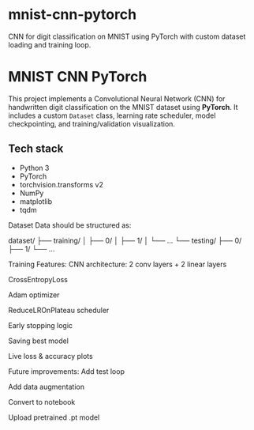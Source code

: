 # mnist-cnn-pytorch
CNN for digit classification on MNIST using PyTorch with custom dataset loading and training loop.

# MNIST CNN PyTorch 

This project implements a Convolutional Neural Network (CNN) for handwritten digit classification on the MNIST dataset using **PyTorch**. It includes a custom `Dataset` class, learning rate scheduler, model checkpointing, and training/validation visualization.

##  Tech stack
- Python 3
- PyTorch
- torchvision.transforms v2
- NumPy
- matplotlib
- tqdm

Dataset
Data should be structured as:

dataset/
├── training/
│ ├── 0/
│ ├── 1/
│ └── ...
└── testing/
├── 0/
├── 1/
└── ...

Training Features:
CNN architecture: 2 conv layers + 2 linear layers

CrossEntropyLoss

Adam optimizer

ReduceLROnPlateau scheduler

Early stopping logic

Saving best model

Live loss & accuracy plots


Future improvements:
Add test loop

Add data augmentation

Convert to notebook

Upload pretrained .pt model
